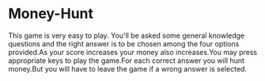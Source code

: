 # Money-Hunt
This game is very easy to play. You'll be asked some general knowledge questions and the right answer is to be chosen among the four options provided.As your score increases your money also increases.You may press appropriate keys to play the game.For each correct answer you will hunt money.But you will have to leave the game if a wrong answer is selected.
